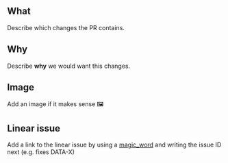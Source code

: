 ## What
Describe which changes the PR contains.

## Why
Describe **why** we would want this changes.

## Image
Add an image if it makes sense 🖼️

## Linear issue
Add a link to the linear issue by using a [magic_word](https://linear.app/docs/github#link-using-pull-requests) and writing the issue ID next (e.g. fixes DATA-X)
